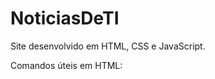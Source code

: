 # NoticiasDeTI
Site desenvolvido em HTML, CSS e JavaScript.

Comandos úteis em HTML:

<!--
<b> - negrito
	porém substituir por
	<strong>
<!doctype> - tipo de arquivo html
<head> - config q não aparecem na page
<body> - conteúdo do site
<title> - titulo do site na aba
<h...> - titulos
<p> - paragrafo
<hr> - linha de separação
<em> - itálico
<u> - underline
<strike> - errado (traço em cima da palavra)
<ul> - lista não ordenada
<ol> - lista ordenada
<li> - itens da lista
<img src=""> - imagem
-->

<!--
type="circle" - bolinha vazia para listas
type="square" - quadrado
type="disc" - bolinha cheia
type="A" - A. B. C
type="I" - I. II. III.
-->


